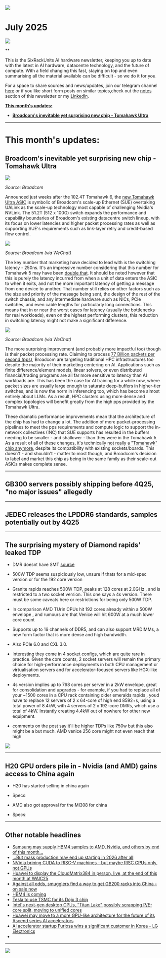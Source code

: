 [![](https://raw.githubusercontent.com/FistOfHit/SixRackUnits/refs/heads/main/assets/header.png)](https://sixrackunits.substack.com)

# July 2025

![](https://raw.githubusercontent.com/FistOfHit/SixRackUnits/refs/heads/main/newsletters/2025/july/images/title.jpg)

**

This is the SixRackUnits AI hardware newsletter, keeping you up to date with the latest in AI hardware, datacentre technology, and the future of compute. With a field changing this fast, staying on top and even summarising all the material available can be difficult - so we do it for you.

For a space to share sources and news/updates, join our telegram channel <a href="https://t.me/aihpc_infra_fans">here</a> or if you like short form posts on similar topics,check out the <a href="https://sixrackunits.substack.com/notes">notes</a> section of this newsletter or my <a href="https://www.linkedin.com/in/hitesh-kumar58">LinkedIn</a>.

[**This month's updates:**](#this-months-updates)
  - [**Broadcom's inevitable yet surprising new chip - Tomahawk Ultra**]()

---

# This month's updates:

## Broadcom's inevitable yet surprising new chip - Tomahawk Ultra

![](https://raw.githubusercontent.com/FistOfHit/SixRackUnits/refs/heads/main/newsletters/2025/july/images/broadcom_chip.png)

*Source: Broadcom*

Announced just weeks after the 102.4T Tomahawk 6, the [new Tomahawk Ultra ASIC](https://investors.broadcom.com/news-releases/news-release-details/broadcom-ships-tomahawk-ultra-reimagining-ethernet-switch-hpc) is symbolic of Broadcom's scale-up Ethernet (SUE) overtaking UALink as the scale-up technology most capable of challenging Nvidia's NVLink. The 51.2T (512 x 100G) switch expands the performance and capability boundaries of Broadcom's existing datacentre switch lineup, with its focus on lower latencies and higher packet processing rates as well as supporting SUE's requirements such as link-layer retry and credit-based flow control.

![](https://raw.githubusercontent.com/FistOfHit/SixRackUnits/refs/heads/main/newsletters/2025/july/images/broadcom_ultra.webp)

*Source: Broadcom (via WeChat)*

The key number that marketing have decided to lead with is the switching latency - 250ns. It's an impressive number considering that this number for Tomahawk 5 may have been [double that](https://www.wheelersnetwork.com/2025/07/broadcom-adds-new-architecture-with.html?m=1). It should be noted however that this is purely the latency incurred from when a unit of data enters the ASIC to when it exits, and not the more important latency of getting a message from one device to another. That number still relies on other factors such as the size and priority of the message being sent, the design of the rest of the switch chassis, and any intermediate hardware such as NICs, PCIe switches, and even cable lengths for particularly long connections. This means that in or near the worst cases for latency (usually the bottlenecks for real workloads), even on the highest performing clusters, this reduction in switching latency might not make a significant difference.

![](https://raw.githubusercontent.com/FistOfHit/SixRackUnits/refs/heads/main/newsletters/2025/july/images/broadcom_latency.png)

*Source: Broadcom (via WeChat)*

The more surprising improvement (and probably more impactful too) though is their packet processing rate. Claiming to process [77 Billion packets per second (pps)](https://www.naddod.com/blog/broadcom-tomahawk-ultra-new-chip-for-scale-up-ethernet), Broadcom are targeting traditional HPC infrastructures too despite the majority of their marketing centering on AI. Applications such as finite difference/element models, linear solvers, or even distributed financial/trading programs are all far more sensitive to latency than AI workloads are. This has been the case for AI training for a while now, where packet sizes are usually large enough to saturate deep-buffers in higher-tier switches, and is now the norm in inferencing too, which has become almost entirely about LLMs. As a result, HPC clusters using more dense and complex topologies will benefit greatly from the high pps provided by the Tomahawk Ultra.

These dramatic performance improvements mean that the architecture of the chip has had to change a lot. The addition of more packet-processing pipelines to meet the pps requirements and compute logic to support the in-network collectives (INC) that SUE supports has resulted in the buffers needing to be smaller - and shallower - than they were in the Tomahawk 5.  As a result of all of these changes, it's technically [not really a "Tomahawk" chip anymore](https://www.wheelersnetwork.com/2025/07/broadcom-adds-new-architecture-with.html?m=1), despite its compatibility with existing sockets/boards. This doesn't - and shouldn't - matter to most though, and Broadcom's decision to label and market this chip as being in the same family as their scale-out ASICs makes complete sense.

---

## GB300 servers possibly shipping before 4Q25, "no major issues" allegedly

---

## JEDEC releases the LPDDR6 standards, samples potentially out by 4Q25

---

## The surprising mystery of Diamond rapids' leaked TDP
 [](https://www.techpowerup.com/338664/intel-diamond-rapids-xeon-cpu-to-feature-up-to-192-p-cores-and-500-w-tdp)
- DMR doesnt have SMT [source](https://x.com/InstLatX64/status/1948734994798567678)
- 500W TDP seems suspiciously low, unsure if thats for a mid-spec version or for the 192 core version
- Granite rapids reaches 500W TDP, peaks at 128 cores at 2.0GHz [](https://en.wikipedia.org/wiki/Granite_Rapids), and is restricted to a two socket version. This one says a 4s version. There must be some caveats here or restrictions for being only 500W TDP. 
- In comparison AMD TUrin CPUs hit 192 cores already within a 500W envelope [](https://en.wikipedia.org/wiki/Epyc), and rumours are that Venice will hit 600W at a much lower core count [](https://wccftech.com/amd-zen-6-epyc-venice-zen-6-cpus-256-cores-2026-epyc-verano-zen-7-instinct-mi500-gpus-2027/)
- Supports up to 16 channels of DDR5, and can also support MRDIMMs, a new form factor that is more dense and high bandwidth. 
- Also PCIe 6.0 and CXL 3.0. 

- Interesting they come in 4 socket configs, which are quite rare in practice. Given the core counts, 2 socket servers will remain the primary choice for high-performance deployments in both CPU management or virtualisation servers and for accelerator-focused servers like HGX-like deployments. 
- 4s version implies up to 768 cores per server in a 2kW envelope, great for consolidation and upgrades - for example, if you had to replace all of your ~1500 cores in a CPU rack containing older emeralds rapids [](https://en.wikipedia.org/wiki/Emerald_Rapids), youd have to replace 12 servers of 2 x 64-core of high end 8592+s, using a total power of 8.4kW, with 4 servers of 2 x 192-core DMRs, which use a total of 4kW. Instantly creating 4.4kW out of nowhere for other new equipment.

- comments on the post say it'll be higher TDPs like 750w but this also might be a but much. AMD venice 256 core might not even reach that high

![](https://raw.githubusercontent.com/FistOfHit/SixRackUnits/refs/heads/main/newsletters/2025/july/images/intel_specs.jpeg)

---

## H20 GPU orders pile in - Nvidia (and AMD) gains access to China again

- H20 has started selling in china again
- Specs:


- AMD also got approval for the MI308 for china
- Specs: 

---

## Other notable headlines

* [Samsung may supply HBM4 samples to AMD, Nvidia, and others by end of this month...](https://mp.weixin.qq.com/s?__biz=MzUzNTI5MTg3NA==&mid=2247485277&idx=1&sn=87490e5877da966181e0b765783bd76b&poc_token=HLOWgmijKey9o-fT9lAP_wGWGOj-DZZtaBWvlD0f)
* [...But mass production may end up starting in 2026 after all](https://www.digitimes.com/news/a20250724PD223/samsung-hbm4-production-2026-sk-hynix.html#:~:text=Report%20SCMP%20Bundle-,Samsung%20delays%20HBM4%20rollout%20to%202026%20due%20to%20yield%20challenges,strengthens%20lead%20in%20AI%20memory&text=Samsung%20Electronics%20is%20reportedly%20pushing,amid%20ongoing%20DRAM%20redesign%20efforts.)
* [NVidia brining CUDA to RISC-V machines - but maybe RISC CPUs only, not GPUs](https://xpu.pub/2025/07/23/cuda-risc-v/)
* [Huawei to display the CloudMatrix384 in person, live, at the end of this month at WAIC25](https://money.udn.com/money/story/5603/8882141)
* [Against all odds, smugglers find a way to get GB200 racks into China - on sale now](https://www.tweaktown.com/news/106623/nvidia-gb200-ai-servers-smuggled-into-china-despite-their-two-ton-weight/index.html)
* [HBM4 is coming](https://www.hbm4.org/)
* [Tesla to use TSMC for its Dojo 3 chip](https://www.ctee.com.tw/news/20250725700068-430501)
* [Intel's next-gen desktop CPUs, "Titan Lake" possibly scrapping P/E-core split, moving to unified cores](https://www.trendforce.com/news/2025/07/18/news-intel-reportedly-drops-hybrid-architecture-for-2028-titan-lake-go-all-in-on-100-e-cores/)
* [Huawei may move to a more GPU-like architecture for the future of its Ascend series AI accelerators](https://x.com/kyleichan/status/1943879673382867403?t=_jO4qxORFtzyS6FsfP6Zpw&s=09)
* [AI accelerator startup Furiosa wins a significant customer in Korea - LG Electronics](https://www.theregister.com/2025/07/22/sk_furiosa_ai_lg/)
* []()

---

[![](https://raw.githubusercontent.com/FistOfHit/SixRackUnits/refs/heads/main/assets/logo.png)](https://sixrackunits.substack.com)